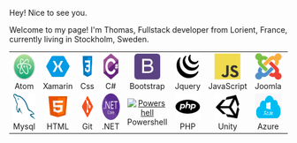 Hey! Nice to see you.

Welcome to my page!
I'm Thomas, Fullstack developer from  Lorient, France, currently living in  Stockholm, Sweden.

<table>
  <tbody><tr>
    <td align="center" width="96">
      <a href="#macropower-tech">
        <img src="https://raw.githubusercontent.com/Urke011/portfolio_imgs/704a3e273b21148a99e1c9372570cd10981b5ce7/img/atom-4.svg" width="48" height="48" alt="C#" style="max-width: 100%;">
      </a>
      <br>Atom
    </td>
    <td align="center" width="96">
      <a href="#macropower-tech">
        <img src="https://raw.githubusercontent.com/Urke011/portfolio_imgs/91b7158a4b42589a6eabb8dc08bc5e169914aacd/icons8-xamarin.svg" width="48" height="48" alt="Python" style="max-width: 100%;">
      </a>
      <br>Xamarin
    </td>
    <td align="center" width="96">
      <a href="#macropower-tech">
        <img src="https://raw.githubusercontent.com/Urke011/portfolio_imgs/1dec7fd022a0e3017c44b76ec69783a41730f1cc/img/icons8-css3.svg" width="48" height="48" alt="Golang" style="max-width: 100%;">
      </a>
      <br>Css
    </td>
    <td align="center" width="96">
      <a href="#macropower-tech">
        <img src="https://raw.githubusercontent.com/Urke011/portfolio_imgs/704a3e273b21148a99e1c9372570cd10981b5ce7/img/csharp-original.svg" width="48" height="48" alt="Jsonnet" data-canonical-src="https://jsonnet.org/img/isologo.svg" style="max-width: 100%;">
      </a>
      <br>C#
    </td>
    <td align="center" width="96">
      <a href="#macropower-tech">
        <img src="https://raw.githubusercontent.com/Urke011/portfolio_imgs/704a3e273b21148a99e1c9372570cd10981b5ce7/img/bootstrap-plain.svg" width="48" height="48" alt="TypeScript" style="max-width: 100%;">
      </a>
      <br>Bootstrap
    </td>
    <td align="center" width="96">
      <a href="#macropower-tech">
        <img src="https://raw.githubusercontent.com/Urke011/portfolio_imgs/fb32796be0809b0f7c93777dfed1bf03132ca701/img/icons8-jquery.svg" width="48" height="48" alt="JavaScript" style="max-width: 100%;">
      </a>
      <br>Jquery
    </td>
    <td align="center" width="96">
      <a href="#macropower-tech">
        <img src="https://raw.githubusercontent.com/Urke011/portfolio_imgs/704a3e273b21148a99e1c9372570cd10981b5ce7/img/javascript-original.svg" width="48" height="48" alt="React" style="max-width: 100%;">
      </a>
      <br>JavaScript
    </td>
    <td align="center" width="96">
      <a href="#macropower-tech">
        <img src="https://raw.githubusercontent.com/Urke011/portfolio_imgs/bfa691664101538319b90724a5bbc9518a53772c/img/joomla.svg" width="48" height="48" alt="Bootstrap" style="max-width: 100%;">
      </a>
      <br>Joomla
    </td>
    <td align="center" width="96">
      <a href="#macropower-tech">
        <img src="https://raw.githubusercontent.com/Urke011/portfolio_imgs/704a3e273b21148a99e1c9372570cd10981b5ce7/img/sass-original.svg" width="48" height="48" alt="Sass" style="max-width: 100%;">
      </a>
      <br>Sass
    </td>
  </tr>
  <tr>
    <td align="center" width="96"> 
      <a href="#macropower-tech">
        <img src="https://raw.githubusercontent.com/Urke011/portfolio_imgs/704a3e273b21148a99e1c9372570cd10981b5ce7/img/mysql-original.svg" width="48" height="48" alt="Docker" style="max-width: 100%;">
      </a>
      <br>Mysql
    </td>
    <td align="center" width="96">
      <a href="#macropower-tech">
        <img src="https://raw.githubusercontent.com/Urke011/portfolio_imgs/50c4f88d54558220b16115bfb9b06fa691ac8dac/img/icons8-html-5.svg" width="48" height="48" alt="Kubernetes" style="max-width: 100%;">
      </a>
      <br>HTML
    </td>
    <td align="center" width="96">
      <a href="#macropower-tech">
        <img src="https://raw.githubusercontent.com/Urke011/portfolio_imgs/8165e0ce23f1d55c3a4deb5f2f99e0191732ac50/img/icons8-git.svg" width="48" height="48" alt="Debian" style="max-width: 100%;">
      </a>
      <br>Git
    </td>
    <td align="center" width="96">
      <a href="#macropower-tech">
        <img src="https://raw.githubusercontent.com/Urke011/portfolio_imgs/main/img/NET_Core_Logo.svg.png" width="48" height="48" alt="RHEL" style="max-width: 100%;">
      </a>
      <br>.NET
    </td>
    <td align="center" width="96">
      <a href="#macropower-tech">
        <img src="https://raw.githubusercontent.com/PowerShell/PowerShell/master/assets/ps_black_128.svg" width="48" height="48" alt="Powershell" style="max-width: 100%;">
      </a>
      <br>Powershell
    </td>
    <td align="center" width="96">
      <a href="#macropower-tech">
        <img src="https://raw.githubusercontent.com/Urke011/portfolio_imgs/615e3085a6bee223b61102a47635688289cc737d/img/icons8-php-logo.svg" width="48" height="48" alt="MySQL" style="max-width: 100%;">
      </a>
      <br>PHP
    </td>
    <td align="center" width="96">
      <a href="#macropower-tech">
        <img src="https://raw.githubusercontent.com/Urke011/portfolio_imgs/b27c68aa78411ba19d3815ffd0b5bf6934f10667/img/icons8-einheit.svg" width="48" height="48" alt="Grafana" style="max-width: 100%;">
      </a>
      <br>Unity
    </td>
    <td align="center" width="96">
      <a href="#macropower-tech">
        <img src="https://raw.githubusercontent.com/Urke011/portfolio_imgs/main/img/images.png" width="48" height="48" alt="Prometheus" style="max-width: 100%;">
      </a>
      <br>Azure
    </td>
    <td align="center" width="96">
      <a href="#macropower-tech">
        <img src="https://raw.githubusercontent.com/Urke011/portfolio_imgs/main/img/569-5697661_icons-symbol-blockchain-bitcoin-cash-computer-clipart-block.png" width="48" height="48" alt="Thanos" style="max-width: 100%;">
      </a>
      <br>Blockchain 
    </td>
  </tr>
</tbody></table>
